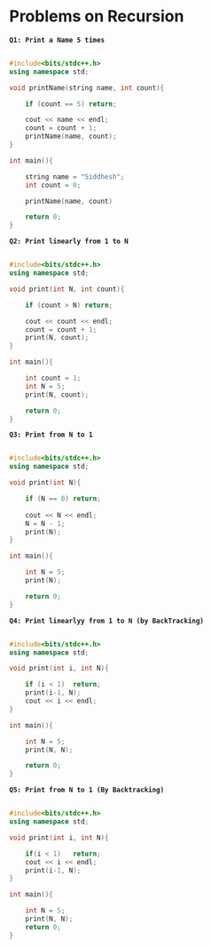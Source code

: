 # Problems on Recursion

**`Q1: Print a Name 5 times`**

``` cpp

#include<bits/stdc++.h>
using namespace std;

void printName(string name, int count){

    if (count == 5) return;

    cout << name << endl;
    count = count + 1;
    printName(name, count);
}

int main(){

    string name = "Siddhesh";
    int count = 0;

    printName(name, count)

    return 0;
}

```

**`Q2: Print linearly from 1 to N`**

``` cpp

#include<bits/stdc++.h>
using namespace std;

void print(int N, int count){

    if (count > N) return;

    cout << count << endl;
    count = count + 1;
    print(N, count); 
}

int main(){

    int count = 1;
    int N = 5;
    print(N, count);

    return 0;
}

```

**`Q3: Print from N to 1`**

``` cpp

#include<bits/stdc++.h>
using namespace std;

void print(int N){

    if (N == 0) return;
    
    cout << N << endl;
    N = N - 1;
    print(N);
}

int main(){

    int N = 5;
    print(N);

    return 0;
}

```


**`Q4: Print linearlyy from 1 to N (by BackTracking)`**

``` cpp

#include<bits/stdc++.h>
using namespace std;

void print(int i, int N){

    if (i < 1)  return;
    print(i-1, N);
    cout << i << endl;
}

int main(){

    int N = 5;
    print(N, N);

    return 0;
}

```

**`Q5: Print from N to 1 (By Backtracking)`**

``` cpp

#include<bits/stdc++.h>
using namespace std;

void print(int i, int N){

    if(i < 1)   return;
    cout << i << endl;
    print(i-1, N);
}

int main(){

    int N = 5;
    print(N, N);
    return 0;
}

```